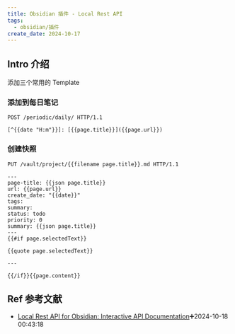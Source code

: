 ```yaml
---
title: Obsidian 插件 - Local Rest API
tags:
  - obsidian/插件
create_date: 2024-10-17
---
```

## Intro 介绍

添加三个常用的 Template

### 添加到每日笔记

```http
POST /periodic/daily/ HTTP/1.1

[^{{date "H:m"}}]: [{{page.title}}]({{page.url}}) 
```

### 创建快照

```http
PUT /vault/project/{{filename page.title}}.md HTTP/1.1

---
page-title: {{json page.title}}
url: {{page.url}}
create_date: "{{date}}"
tags:
summary:
status: todo
priority: 0
summary: {{json page.title}}
---
{{#if page.selectedText}}

{{quote page.selectedText}}

---

{{/if}}{{page.content}}
```

## Ref 参考文献

- [Local Rest API for Obsidian: Interactive API Documentation](https://coddingtonbear.github.io/obsidian-local-rest-api/)➕2024-10-18 00:43:18